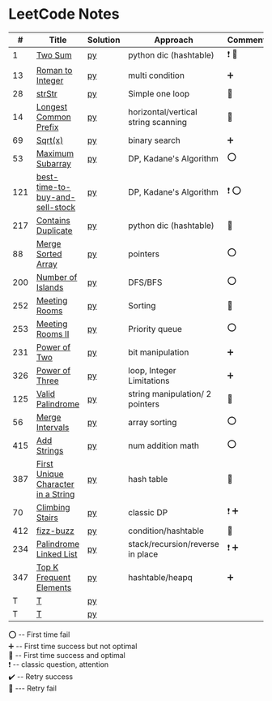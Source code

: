 # LeetCode Notes 


| #   | Title                                                                                                   | Solution                                    | Approach                            | Comments                                   |  
|-----|---------------------------------------------------------------------------------------------------------|---------------------------------------------|-------------------------------------|--------------------------------------------|
| 1   | [Two Sum](https://leetcode.com/problems/two-sum/)                                                       | [py](hashTable/TwoSum.md)                   | python dic (hashtable)              | :heavy_exclamation_mark:  :100:            |
| 13  | [Roman to Integer](https://leetcode.com/problems/roman-to-integer/)                                     | [py](general/Roman.md)                      | multi condition                     | :heavy_plus_sign:                          |
| 28  | [strStr](https://leetcode.com/problems/implement-strstr/)                                               | [py](general/strStr.md)                     | Simple one loop                     | :100:                                      |
| 14  | [Longest Common Prefix](https://leetcode.com/problems/longest-common-prefix/)                           | [py](general/prefix.md)                     | horizontal/vertical string scanning | :100:                                      |
| 69  | [Sqrt(x)](https://leetcode.com/problems/sqrtx/)                                                         | [py](./math/sqrt.md)                        | binary search                       | :heavy_plus_sign:                          |
| 53  | [Maximum Subarray](https://leetcode.com/problems/maximum-subarray/)                                     | [py](dynamicProgramming/maximumSubarray.md) | DP, Kadane's Algorithm              | :o:                                        |
| 121 | [best-time-to-buy-and-sell-stock](https://leetcode.com/problems/best-time-to-buy-and-sell-stock/)       | [py](dynamicProgramming/stock.md)           | DP, Kadane's Algorithm              | :heavy_exclamation_mark:  :o:              |
| 217 | [Contains Duplicate](https://leetcode.com/problems/contains-duplicate/)                                 | [py](general/containDuplicates.md)          | python dic (hashtable)              | :100:                                      |
| 88  | [Merge Sorted Array](https://leetcode.com/problems/merge-sorted-array/)                                 | [py](pointers/MergeSortedArray.md)          | pointers                            | :o:                                        |
| 200 | [Number of Islands](https://leetcode.com/problems/number-of-islands/)                                   | [py](DFS-BFS/number-of-islands.md)          | DFS/BFS                             | :o:                                        |
| 252 | [Meeting Rooms](https://leetcode.com/problems/meeting-rooms/)                                           | [py](array/MeetingRooms.md)                 | Sorting                             | :100:                                      |
| 253 | [Meeting Rooms II](https://leetcode.com/problems/meeting-rooms-ii/)                                     | [py](heap/MeetingRoomsII.md)                | Priority queue                      | :o:                                        |
| 231 | [Power of Two](https://leetcode.com/problems/power-of-two/)                                             | [py](BitManipulation/PowerofTwo.md)         | bit manipulation                    | :heavy_plus_sign:                          |
| 326 | [Power of Three](https://leetcode.com/problems/power-of-three/)                                         | [py](BitManipulation/PowerofThree.md)       | loop, Integer Limitations           | :heavy_plus_sign:                          |
| 125 | [Valid Palindrome](https://leetcode.com/problems/valid-palindrome/)                                     | [py](string/ValidPalindrome.md)             | string manipulation/ 2 pointers     | :100:                                      |
| 56  | [Merge Intervals](https://leetcode.com/problems/merge-intervals/)                                       | [py](array/MergeIntervals.md)               | array sorting                       | :o:                                        |
| 415 | [Add Strings](https://leetcode.com/problems/add-strings/)                                               | [py](math/AddStrings.md)                    | num addition math                   | :o:                                        |
| 387 | [First Unique Character in a String](https://leetcode.com/problems/first-unique-character-in-a-string/) | [py](hashTable/FirstUniqueCharInString.md)  | hash table                          | :100:                                      |
| 70  | [Climbing Stairs](https://leetcode.com/problems/climbing-stairs/)                                       | [py](dynamicProgramming/strStr.md)          | classic DP                          | :heavy_exclamation_mark: :heavy_plus_sign: |
| 412 | [fizz-buzz](https://leetcode.com/problems/fizz-buzz/)                                                   | [py](general/fizz-buzz.md)                  | condition/hashtable                 | :100:                                      |
| 234 | [Palindrome Linked List](https://leetcode.com/problems/palindrome-linked-list/)                         | [py](linkedList/PalindromeLinkedList.md)    | stack/recursion/reverse in place    | :heavy_exclamation_mark: :heavy_plus_sign: |
| 347 | [Top K Frequent Elements](https://leetcode.com/problems/top-k-frequent-elements/)                       | [py](hashTable/TopKElements.md)             | hashtable/heapq                     | :heavy_plus_sign:                          |
| T   | [T]()                                                                                                   | [py](general/strStr.md)                     |                                     |                                            |
| T   | [T]()                                                                                                   | [py](general/strStr.md)                     |                                     |                                            |

:o: -- First time fail       
:heavy_plus_sign: -- First time success but not optimal     
:100: -- First time success and optimal    
:heavy_exclamation_mark: -- classic question, attention        
:heavy_check_mark: -- Retry success      
:small_red_triangle: --- Retry fail     

